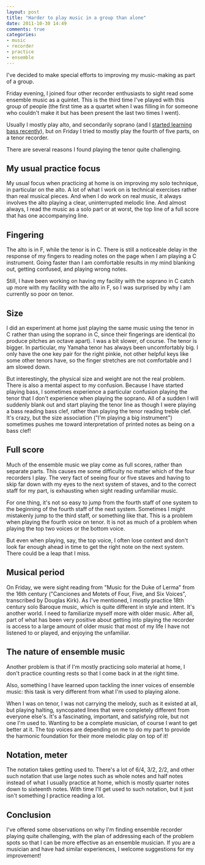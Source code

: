 ```yaml
---
layout: post
title: "Harder to play music in a group than alone"
date: 2011-10-30 14:49
comments: true
categories:
- music
- recorder
- practice
- ensemble
---
```

I've decided to make special efforts to improving my music-making as part of a group.

Friday evening, I joined four other recorder enthusiasts to sight read some ensemble music as a quintet. This is the third time I've played with this group of people (the first time as a quartet when I was filling in for someone who couldn't make it but has been present the last two times I went).

Usually I mostly play alto, and secondarily soprano (and I [started learning bass recently](http://franklinchen.com/blog/2011/10/03/my-new-bass-and-sopranino-recorders-and-having-fun/)), but on Friday I tried to mostly play the fourth of five parts, on a tenor recorder.

There are several reasons I found playing the tenor quite challenging.

<!--more-->

## My usual practice focus

My usual focus when practicing at home is on improving my solo technique, in particular on the alto. A lot of what I work on is technical exercises rather than real musical pieces. And when I do work on real music, it always involves the alto playing a clear, uninterrupted melodic line. And almost always, I read the music as a solo part or at worst, the top line of a full score that has one accompanying line.

## Fingering

The alto is in F, while the tenor is in C. There is still a noticeable delay in the response of my fingers to reading notes on the page when I am playing a C instrument. Going faster than I am comfortable results in my mind blanking out, getting confused, and playing wrong notes.

Still, I have been working on having my facility with the soprano in C catch up more with my facility with the alto in F, so I was surprised by why I am currently so poor on tenor.

## Size

I did an experiment at home just playing the same music using the tenor in C rather than using the soprano in C, since their fingerings are identical (to produce pitches an octave apart). I was a bit slower, of course. The tenor is bigger. In particular, my Yamaha tenor has always been uncomfortably big. I only have the one key pair for the right pinkie, not other helpful keys like some other tenors have, so the finger stretches are not comfortable and I am slowed down.

But interestingly, the physical size and weight are not the real problem. There is also a mental aspect to my confusion. Because I have started playing bass, I sometimes experience a particular confusion playing the tenor that I don't experience when playing the soprano. All of a sudden I will suddenly blank out and start playing the tenor line as though I were playing a bass reading bass clef, rather than playing the tenor reading treble clef. It's crazy, but the size association ("I'm playing a big instrument") sometimes pushes me toward interpretation of printed notes as being on a bass clef!

## Full score

Much of the ensemble music we play come as full scores, rather than separate parts. This causes me some difficulty no matter which of the four recorders I play. The very fact of seeing four or five staves and having to skip far down with my eyes to the next system of staves, and to the correct staff for my part, is exhausting when sight reading unfamiliar music.

For one thing, it's not so easy to jump from the fourth staff of one system to the beginning of the fourth staff of the next system. Sometimes I might mistakenly jump to the third staff, or something like that. This is a problem when playing the fourth voice on tenor. It is not as much of a problem when playing the top two voices or the bottom voice.

But even when playing, say, the top voice, I often lose context and don't look far enough ahead in time to get the right note on the next system. There could be a leap that I miss.

## Musical period

On Friday, we were sight reading from "Music for the Duke of Lerma" from the 16th century ("Canciones and Motets of Four, Five, and Six Voices", transcribed by Douglas Kirk). As I've mentioned, I mostly practice 18th century solo Baroque music, which is quite different in style and intent. It's another world. I need to familiarize myself more with older music. After all, part of what has been very positive about getting into playing the recorder is access to a large amount of older music that most of my life I have not listened to or played, and enjoying the unfamiliar.

## The nature of ensemble music

Another problem is that if I'm mostly practicing solo material at home, I don't practice counting rests so that I come back in at the right time.

Also, something I have learned upon tackling the inner voices of ensemble music: this task is very different from what I'm used to playing alone. 

When I was on tenor, I was not carrying the melody, such as it existed at all, but playing halting, syncopated lines that were completely different from everyone else's. It's a fascinating, important, and satisfying role, but not one I'm used to. Wanting to be a complete musician, of course I want to get better at it. The top voices are depending on me to do my part to provide the harmonic foundation for their more melodic play on top of it!

## Notation, meter

The notation takes getting used to. There's a lot of 6/4, 3/2, 2/2, and other such notation that use large notes such as whole notes and half notes instead of what I usually practice at home, which is mostly quarter notes down to sixteenth notes. With time I'll get used to such notation, but it just isn't something I practice reading a lot.

## Conclusion

I've offered some observations on why I'm finding ensemble recorder playing quite challenging, with the plan of addressing each of the problem spots so that I can be more effective as an ensemble musician. If you are a musician and have had similar experiences, I welcome suggestions for my improvement!

